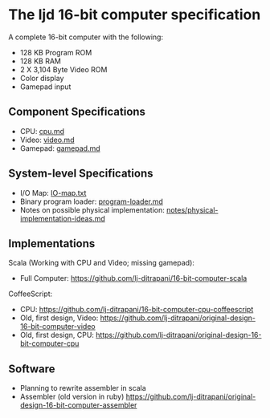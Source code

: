 <!-- =============================================================== -->
The ljd 16-bit computer specification
=====================================

A complete 16-bit computer
with the following:
- 128 KB Program ROM
- 128 KB RAM
- 2 X 3,104 Byte Video ROM
- Color display
- Gamepad input


Component Specifications
------------------------

- CPU:  [cpu.md](cpu.md)
- Video:  [video.md](video.md)
- Gamepad:  [gamepad.md](gamepad.md)


System-level Specifications
---------------------------

- I/O Map:  [IO-map.txt](IO-map.txt)
- Binary program loader: [program-loader.md](program-loader.md)
- Notes on possible physical implementation:
  [notes/physical-implementation-ideas.md](notes/physical-implementation-ideas.md)


Implementations
---------------

Scala (Working with CPU and Video; missing gamepad):
- Full Computer: <https://github.com/lj-ditrapani/16-bit-computer-scala>

CoffeeScript:
- CPU: <https://github.com/lj-ditrapani/16-bit-computer-cpu-coffeescript>
- Old, first design, Video: <https://github.com/lj-ditrapani/original-design-16-bit-computer-video>
- Old, first design, CPU: <https://github.com/lj-ditrapani/original-design-16-bit-computer-cpu>


Software
--------

- Planning to rewrite assembler in scala
- Assembler (old version in ruby) <https://github.com/lj-ditrapani/original-design-16-bit-computer-assembler>
